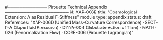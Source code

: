 #───────────── Pirouette Technical Appendix ─────────────────────
id: XAP-006E
title: "Cosmological Extension: Λ as Residual Γ-Stiffness"
module type: appendix
status: draft
References: "XAP-006D (Unified Mass–Curvature Correspondence) · SECT-Γ-A (Superfluid Pressuron) · DYNA-004 (Substrate Action of Time) · MATH-026 (Renormalization Flow) · CORE-006 (Pirouette Lagrangian)"